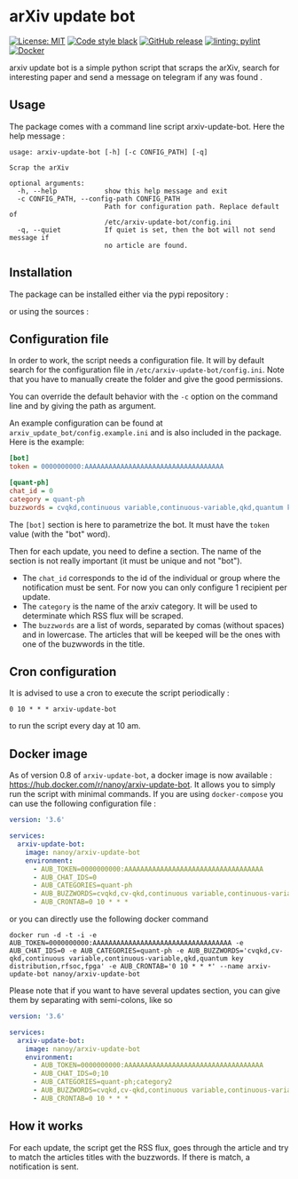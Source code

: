 # arXiv update bot


[![License: MIT](https://img.shields.io/badge/License-MIT-yellow.svg)](https://opensource.org/licenses/MIT)
[![Code style black](https://img.shields.io/badge/code%20style-black-000000.svg)]("https://github.com/psf/black)
[![GitHub release](https://img.shields.io/github/release/nanoy42/arxiv-update-bot.svg)](https://github.com/nanoy42/arxiv-update-bot/releases/)
[![linting: pylint](https://img.shields.io/badge/linting-pylint-yellowgreen)](https://github.com/PyCQA/pylint)
[![Docker](https://img.shields.io/docker/v/nanoy/arxiv-update-bot?label=Docker)](https://hub.docker.com/r/nanoy/arxiv-update-bot)

arxiv update bot is a simple python script that scraps the arXiv, search for interesting paper and send a message on telegram if any was found .

## Usage

The package comes with a command line script arxiv-update-bot. Here the help message :

```
usage: arxiv-update-bot [-h] [-c CONFIG_PATH] [-q]

Scrap the arXiv

optional arguments:
  -h, --help            show this help message and exit
  -c CONFIG_PATH, --config-path CONFIG_PATH
                        Path for configuration path. Replace default of
                        /etc/arxiv-update-bot/config.ini
  -q, --quiet           If quiet is set, then the bot will not send message if
                        no article are found.
```

## Installation

The package can be installed either via the pypi repository :

or using the sources :

## Configuration file

In order to work, the script needs a configuration file. It will by default search for the configuration file in `/etc/arxiv-update-bot/config.ini`. Note that you have to manually create the folder and give the good permissions.

You can override the default behavior with the `-c` option on the command line and by giving the path as argument.

An example configuration can be found at `arxiv_update_bot/config.example.ini` and is also included in the package. Here is the example:

```ini
[bot]
token = 0000000000:AAAAAAAAAAAAAAAAAAAAAAAAAAAAAAAAAAA

[quant-ph]
chat_id = 0
category = quant-ph
buzzwords = cvqkd,continuous variable,continuous-variable,qkd,quantum key distribution,rfsoc,fpga
```

The `[bot]` section is here to parametrize the bot. It must have the `token` value (with the "bot" word).

Then for each update, you need to define a section. The name of the section is not really important (it must be unique and not "bot"). 
* The `chat_id` corresponds to the id of the individual or group where the notification must be sent. For now you can only configure 1 recipient per update.
* The `category` is the name of the arxiv category. It will be used to determinate which RSS flux will be scraped.
* The `buzzwords` are a list of words, separated by comas (without spaces) and in lowercase. The articles that will be keeped will be the ones with one of the buzwwords in the title.

## Cron configuration

It is advised to use a cron to execute the script periodically :

```
0 10 * * * arxiv-update-bot
```
to run the script every day at 10 am.

## Docker image

As of version 0.8 of `arxiv-update-bot`, a docker image is now available : https://hub.docker.com/r/nanoy/arxiv-update-bot. It allows you to simply run the script with minimal commands. If you are using `docker-compose` you can use the following configuration file :

```yml
version: '3.6'

services:
  arxiv-update-bot:
    image: nanoy/arxiv-update-bot
    environment:
      - AUB_TOKEN=0000000000:AAAAAAAAAAAAAAAAAAAAAAAAAAAAAAAAAAA
      - AUB_CHAT_IDS=0
      - AUB_CATEGORIES=quant-ph
      - AUB_BUZZWORDS=cvqkd,cv-qkd,continuous variable,continuous-variable,qkd,quantum key distribution,rfsoc,fpga
      - AUB_CRONTAB=0 10 * * *

```

or you can directly use the following docker command 

```
docker run -d -t -i -e AUB_TOKEN=0000000000:AAAAAAAAAAAAAAAAAAAAAAAAAAAAAAAAAAA -e AUB_CHAT_IDS=0 -e AUB_CATEGORIES=quant-ph -e AUB_BUZZWORDS='cvqkd,cv-qkd,continuous variable,continuous-variable,qkd,quantum key distribution,rfsoc,fpga' -e AUB_CRONTAB='0 10 * * *' --name arxiv-update-bot nanoy/arxiv-update-bot
```

Please note that if you want to have several updates section, you can give them by separating with semi-colons, like so 

```yml
version: '3.6'

services:
  arxiv-update-bot:
    image: nanoy/arxiv-update-bot
    environment:
      - AUB_TOKEN=0000000000:AAAAAAAAAAAAAAAAAAAAAAAAAAAAAAAAAAA
      - AUB_CHAT_IDS=0;10
      - AUB_CATEGORIES=quant-ph;category2
      - AUB_BUZZWORDS=cvqkd,cv-qkd,continuous variable,continuous-variable,qkd,quantum key distribution,rfsoc,fpga;buzzword1, buzzword2
      - AUB_CRONTAB=0 10 * * *

```
## How it works

For each update, the script get the RSS flux, goes through the article and try to match the articles titles with the buzzwords. If there is match, a notification is sent.
